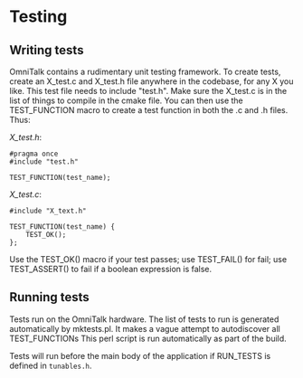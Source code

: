 # Testing

## Writing tests

OmniTalk contains a rudimentary unit testing framework.  To create tests, create an X_test.c and X_test.h file anywhere in the codebase, for any X you like.  This test file needs to include "test.h".  Make sure the X_test.c is in the list of things to compile in the cmake file.  You can then use the TEST_FUNCTION macro to create a test function in both the .c and .h files.  Thus:

*X_test.h*:
```
#pragma once
#include "test.h"

TEST_FUNCTION(test_name);
```

*X_test.c*:
```
#include "X_text.h"

TEST_FUNCTION(test_name) {
	TEST_OK();
};
```

Use the TEST_OK() macro if your test passes; use TEST_FAIL() for fail; use TEST_ASSERT() to fail if a boolean expression is false.

## Running tests

Tests run on the OmniTalk hardware.  The list of tests to run is generated automatically by mktests.pl.  It makes a vague attempt to autodiscover all TEST_FUNCTIONs  This perl script is run automatically as part of the build.

Tests will run before the main body of the application if RUN_TESTS is defined in `tunables.h`.
